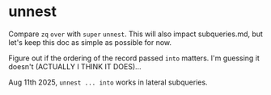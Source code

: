 # unnest

Compare `zq` `over` with `super` `unnest`. This will also impact subqueries.md,
but let's keep this doc as simple as possible for now.

Figure out if the ordering of the record passed `into` matters. I'm guessing it
doesn't (ACTUALLY I THINK IT DOES)... 

Aug 11th 2025, `unnest ... into` works in lateral subqueries.
